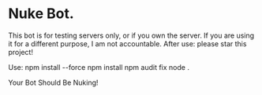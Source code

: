 # Nuke Bot.


This bot is for testing servers only, or if you own the server. If you are using it for a different purpose, I am not accountable.  After use:  please star this project!



Use:  npm install --force
npm install
npm audit fix
node .

Your Bot Should Be Nuking!   
